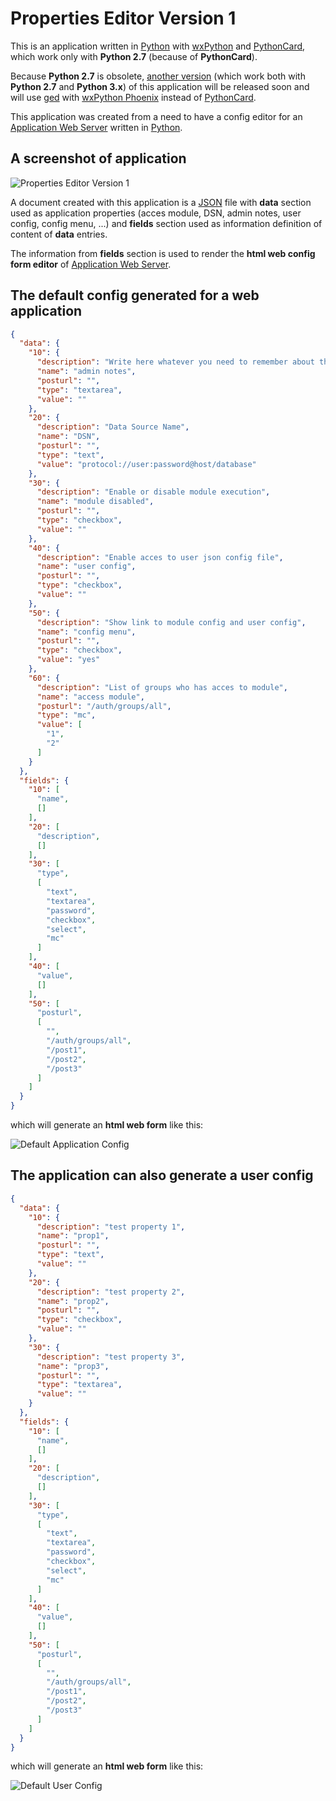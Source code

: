 # Properties Editor Version 1

This is an application written in [Python](https://www.python.org/) 
with [wxPython](https://wxpython.org/) 
and [PythonCard](http://pythoncard.sourceforge.net/), 
which work only with **Python 2.7** (because of **PythonCard**).

Because **Python 2.7** is obsolete, [another version](https://github.com/icoman/PropertiesEditor_v2) 
(which work both with **Python 2.7** and **Python 3.x**) of this application will be released soon and will use 
[ged](https://github.com/icoman/ged) with
[wxPython Phoenix](https://wxpython.org/) instead 
of [PythonCard](http://pythoncard.sourceforge.net/).

This application was created from a need to have a config editor for 
an [Application Web Server](https://github.com/icoman/AppServer) written in 
[Python](https://www.python.org/).

## A screenshot of application

![Properties Editor Version 1](screenshot.jpg)

A document created with this application is a [JSON](https://json.org/) file 
with **data** section used as application properties 
(acces module, DSN, admin notes, user config, config menu, ...) 
and **fields** section used as information definition of content of **data** entries.

The information from **fields** section is used to render 
the **html web config form editor** of 
[Application Web Server](https://github.com/icoman/AppServer).

## The default config generated for a web application

```json
{
  "data": {
    "10": {
      "description": "Write here whatever you need to remember about this module",
      "name": "admin notes",
      "posturl": "",
      "type": "textarea",
      "value": ""
    },
    "20": {
      "description": "Data Source Name",
      "name": "DSN",
      "posturl": "",
      "type": "text",
      "value": "protocol://user:password@host/database"
    },
    "30": {
      "description": "Enable or disable module execution",
      "name": "module disabled",
      "posturl": "",
      "type": "checkbox",
      "value": ""
    },
    "40": {
      "description": "Enable acces to user json config file",
      "name": "user config",
      "posturl": "",
      "type": "checkbox",
      "value": ""
    },
    "50": {
      "description": "Show link to module config and user config",
      "name": "config menu",
      "posturl": "",
      "type": "checkbox",
      "value": "yes"
    },
    "60": {
      "description": "List of groups who has acces to module",
      "name": "access module",
      "posturl": "/auth/groups/all",
      "type": "mc",
      "value": [
        "1",
        "2"
      ]
    }
  },
  "fields": {
    "10": [
      "name",
      []
    ],
    "20": [
      "description",
      []
    ],
    "30": [
      "type",
      [
        "text",
        "textarea",
        "password",
        "checkbox",
        "select",
        "mc"
      ]
    ],
    "40": [
      "value",
      []
    ],
    "50": [
      "posturl",
      [
        "",
        "/auth/groups/all",
        "/post1",
        "/post2",
        "/post3"
      ]
    ]
  }
}
```

which will generate an **html web form** like this:

![Default Application Config](appconfig.jpg)

## The application can also generate a user config 

```json
{
  "data": {
    "10": {
      "description": "test property 1",
      "name": "prop1",
      "posturl": "",
      "type": "text",
      "value": ""
    },
    "20": {
      "description": "test property 2",
      "name": "prop2",
      "posturl": "",
      "type": "checkbox",
      "value": ""
    },
    "30": {
      "description": "test property 3",
      "name": "prop3",
      "posturl": "",
      "type": "textarea",
      "value": ""
    }
  },
  "fields": {
    "10": [
      "name",
      []
    ],
    "20": [
      "description",
      []
    ],
    "30": [
      "type",
      [
        "text",
        "textarea",
        "password",
        "checkbox",
        "select",
        "mc"
      ]
    ],
    "40": [
      "value",
      []
    ],
    "50": [
      "posturl",
      [
        "",
        "/auth/groups/all",
        "/post1",
        "/post2",
        "/post3"
      ]
    ]
  }
}
```

which will generate an **html web form** like this:

![Default User Config](userconfig.jpg)









